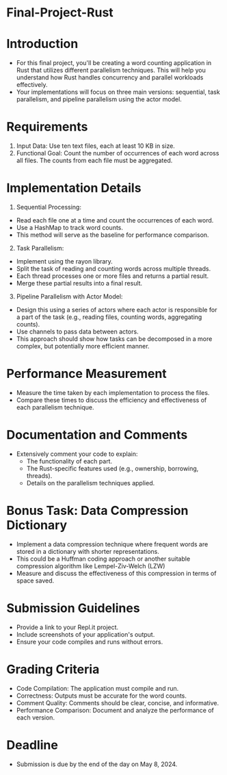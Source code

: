 # Final-Project-Rust

# Introduction
- For this final project, you'll be creating a word counting application in Rust that utilizes different parallelism techniques. This will help you understand how Rust handles concurrency and parallel workloads effectively.
- Your implementations will focus on three main versions: sequential, task parallelism, and pipeline parallelism using the actor model.

# Requirements
1. Input Data: Use ten text files, each at least 10 KB in size.
2. Functional Goal: Count the number of occurrences of each word across all files. The counts from each file must be aggregated.

# Implementation Details
1. Sequential Processing:
- Read each file one at a time and count the occurrences of each word.
- Use a HashMap to track word counts.
- This method will serve as the baseline for performance comparison.
2. Task Parallelism:
- Implement using the rayon library.
- Split the task of reading and counting words across multiple threads.
- Each thread processes one or more files and returns a partial result.
- Merge these partial results into a final result.
3. Pipeline Parallelism with Actor Model:
- Design this using a series of actors where each actor is responsible for a part of the task (e.g., reading files, counting words, aggregating counts).
- Use channels to pass data between actors.
- This approach should show how tasks can be decomposed in a more complex, but potentially more efficient manner.

# Performance Measurement
- Measure the time taken by each implementation to process the files.
- Compare these times to discuss the efficiency and effectiveness of each parallelism technique.

# Documentation and Comments
- Extensively comment your code to explain:
    - The functionality of each part.
    - The Rust-specific features used (e.g., ownership, borrowing, threads).
    - Details on the parallelism techniques applied.

# Bonus Task: Data Compression Dictionary
- Implement a data compression technique where frequent words are stored in a dictionary with shorter representations.
- This could be a Huffman coding approach or another suitable compression algorithm like Lempel-Ziv-Welch (LZW)
- Measure and discuss the effectiveness of this compression in terms of space saved.

# Submission Guidelines
- Provide a link to your Repl.it project.
- Include screenshots of your application's output.
- Ensure your code compiles and runs without errors.

# Grading Criteria
- Code Compilation: The application must compile and run.
- Correctness: Outputs must be accurate for the word counts.
- Comment Quality: Comments should be clear, concise, and informative.
- Performance Comparison: Document and analyze the performance of each version.

# Deadline
- Submission is due by the end of the day on May 8, 2024.